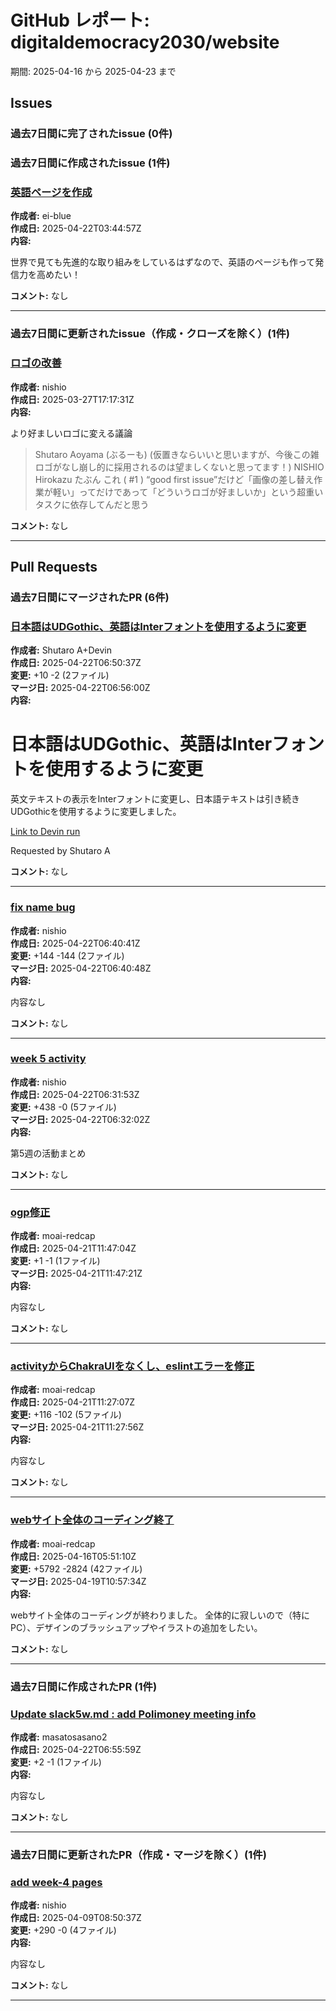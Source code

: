 # GitHub レポート: digitaldemocracy2030/website

期間: 2025-04-16 から 2025-04-23 まで

## Issues

### 過去7日間に完了されたissue (0件)

### 過去7日間に作成されたissue (1件)

### [英語ページを作成](https://github.com/digitaldemocracy2030/website/issues/23)

**作成者:** ei-blue  
**作成日:** 2025-04-22T03:44:57Z  
**内容:**

世界で見ても先進的な取り組みをしているはずなので、英語のページも作って発信力を高めたい！

**コメント:** なし

---

### 過去7日間に更新されたissue（作成・クローズを除く）(1件)

### [ロゴの改善](https://github.com/digitaldemocracy2030/website/issues/8)

**作成者:** nishio  
**作成日:** 2025-03-27T17:17:31Z  
**内容:**

より好ましいロゴに変える議論

>Shutaro Aoyama (ぶるーも)
(仮置きならいいと思いますが、今後この雑ロゴがなし崩し的に採用されるのは望ましくないと思ってます！)
NISHIO Hirokazu
たぶん これ ( #1 ) “good first issue”だけど「画像の差し替え作業が軽い」ってだけであって「どういうロゴが好ましいか」という超重いタスクに依存してんだと思う

**コメント:** なし

---

## Pull Requests

### 過去7日間にマージされたPR (6件)

### [日本語はUDGothic、英語はInterフォントを使用するように変更](https://github.com/digitaldemocracy2030/website/pull/26)

**作成者:** Shutaro A+Devin  
**作成日:** 2025-04-22T06:50:37Z  
**変更:** +10 -2 (2ファイル)  
**マージ日:** 2025-04-22T06:56:00Z  
**内容:**

# 日本語はUDGothic、英語はInterフォントを使用するように変更

英文テキストの表示をInterフォントに変更し、日本語テキストは引き続きUDGothicを使用するように変更しました。

[Link to Devin run](https://app.devin.ai/sessions/9f2e55f8ed634b55bb56ba7e6bff7b84)

Requested by Shutaro A


**コメント:** なし

---

### [fix name bug](https://github.com/digitaldemocracy2030/website/pull/25)

**作成者:** nishio  
**作成日:** 2025-04-22T06:40:41Z  
**変更:** +144 -144 (2ファイル)  
**マージ日:** 2025-04-22T06:40:48Z  
**内容:**

内容なし

**コメント:** なし

---

### [week 5 activity](https://github.com/digitaldemocracy2030/website/pull/24)

**作成者:** nishio  
**作成日:** 2025-04-22T06:31:53Z  
**変更:** +438 -0 (5ファイル)  
**マージ日:** 2025-04-22T06:32:02Z  
**内容:**

第5週の活動まとめ

**コメント:** なし

---

### [ogp修正](https://github.com/digitaldemocracy2030/website/pull/22)

**作成者:** moai-redcap  
**作成日:** 2025-04-21T11:47:04Z  
**変更:** +1 -1 (1ファイル)  
**マージ日:** 2025-04-21T11:47:21Z  
**内容:**

内容なし

**コメント:** なし

---

### [activityからChakraUIをなくし、eslintエラーを修正](https://github.com/digitaldemocracy2030/website/pull/21)

**作成者:** moai-redcap  
**作成日:** 2025-04-21T11:27:07Z  
**変更:** +116 -102 (5ファイル)  
**マージ日:** 2025-04-21T11:27:56Z  
**内容:**

内容なし

**コメント:** なし

---

### [webサイト全体のコーディング終了](https://github.com/digitaldemocracy2030/website/pull/20)

**作成者:** moai-redcap  
**作成日:** 2025-04-16T05:51:10Z  
**変更:** +5792 -2824 (42ファイル)  
**マージ日:** 2025-04-19T10:57:34Z  
**内容:**

webサイト全体のコーディングが終わりました。
全体的に寂しいので（特にPC）、デザインのブラッシュアップやイラストの追加をしたい。

**コメント:** なし

---

### 過去7日間に作成されたPR (1件)

### [Update slack5w.md : add Polimoney meeting info](https://github.com/digitaldemocracy2030/website/pull/27)

**作成者:** masatosasano2  
**作成日:** 2025-04-22T06:55:59Z  
**変更:** +2 -1 (1ファイル)  
**内容:**

内容なし

**コメント:** なし

---

### 過去7日間に更新されたPR（作成・マージを除く）(1件)

### [add week-4 pages](https://github.com/digitaldemocracy2030/website/pull/15)

**作成者:** nishio  
**作成日:** 2025-04-09T08:50:37Z  
**変更:** +290 -0 (4ファイル)  
**内容:**

内容なし

**コメント:** なし

---

